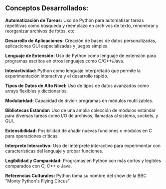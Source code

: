 ## Conceptos Desarrollados:

**Automatización de Tareas:** Uso de Python para automatizar tareas repetitivas como búsqueda y reemplazo en archivos de texto, renombrar y reorganizar archivos de fotos, etc.

**Desarrollo de Aplicaciones:** Creación de bases de datos personalizadas, aplicaciones GUI especializadas y juegos simples.

**Lenguaje de Extensión:** Uso de Python como lenguaje de extensión para programas escritos en otros lenguajes como C/C++/Java.

**Interactividad:** Python como lenguaje interpretado que permite la experimentación interactiva y el desarrollo rápido.

**Tipos de Datos de Alto Nivel:** Uso de tipos de datos avanzados como arrays flexibles y diccionarios.

**Modularidad:** Capacidad de dividir programas en módulos reutilizables.

**Bibliotecas Estándar:** Uso de una amplia colección de módulos estándar para diversas tareas como I/O de archivos, llamadas al sistema, sockets, y GUI.

**Extensibilidad:** Posibilidad de añadir nuevas funciones o módulos en C para operaciones críticas.

**Interprete Interactivo:** Uso del intérprete interactivo para experimentar con características del lenguaje y probar funciones.

**Legibilidad y Compacidad:** Programas en Python son más cortos y legibles comparados con C, C++ o Java.

**Referencias Culturales:** Python toma su nombre del show de la BBC "Monty Python's Flying Circus".
